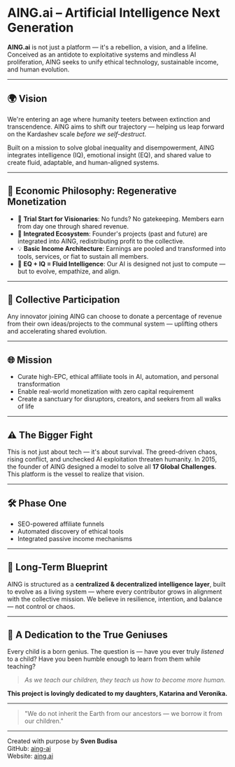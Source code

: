 # AING.ai – Artificial Intelligence Next Generation

**AING.ai** is not just a platform — it's a rebellion, a vision, and a lifeline. Conceived as an antidote to exploitative systems and mindless AI proliferation, AING seeks to unify ethical technology, sustainable income, and human evolution.

---

## 🌍 Vision

We're entering an age where humanity teeters between extinction and transcendence. AING aims to shift our trajectory — helping us leap forward on the Kardashev scale *before we self-destruct*.

Built on a mission to solve global inequality and disempowerment, AING integrates intelligence (IQ), emotional insight (EQ), and shared value to create fluid, adaptable, and human-aligned systems.

---

## 🔁 Economic Philosophy: Regenerative Monetization

- 🌱 **Trial Start for Visionaries**: No funds? No gatekeeping. Members earn from day one through shared revenue.
- 🤝 **Integrated Ecosystem**: Founder's projects (past and future) are integrated into AING, redistributing profit to the collective.
- 💡 **Basic Income Architecture**: Earnings are pooled and transformed into tools, services, or fiat to sustain all members.
- 🧠 **EQ + IQ = Fluid Intelligence**: Our AI is designed not just to compute — but to evolve, empathize, and align.

---

## 🤝 Collective Participation

Any innovator joining AING can choose to donate a percentage of revenue from their own ideas/projects to the communal system — uplifting others and accelerating shared evolution.

---

## 🌐 Mission

- Curate high-EPC, ethical affiliate tools in AI, automation, and personal transformation
- Enable real-world monetization with zero capital requirement
- Create a sanctuary for disruptors, creators, and seekers from all walks of life

---

## ⚠️ The Bigger Fight

This is not just about tech — it's about survival. The greed-driven chaos, rising conflict, and unchecked AI exploitation threaten humanity. In 2015, the founder of AING designed a model to solve all **17 Global Challenges**. This platform is the vessel to realize that vision.

---

## 🛠️ Phase One

- SEO-powered affiliate funnels
- Automated discovery of ethical tools
- Integrated passive income mechanisms

---

## 🧭 Long-Term Blueprint

AING is structured as a **centralized & decentralized intelligence layer**, built to evolve as a living system — where every contributor grows in alignment with the collective mission. We believe in resilience, intention, and balance — not control or chaos.

---

## 👶 A Dedication to the True Geniuses

Every child is a born genius. The question is — have you ever truly *listened* to a child? Have you been humble enough to learn from them while teaching?

> *As we teach our children, they teach us how to become more human.*

**This project is lovingly dedicated to my daughters, Katarina and Veronika.**

---

> "We do not inherit the Earth from our ancestors — we borrow it from our children."

---

Created with purpose by **Sven Budisa**  
GitHub: [aing-ai](https://github.com/aing-ai)  
Website: [aing.ai](https://aing.ai)
